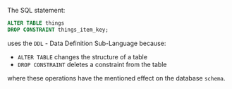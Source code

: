 The SQL statement:

```sql
ALTER TABLE things
DROP CONSTRAINT things_item_key;
```

uses the `DDL` - Data Definition Sub-Language because:

- `ALTER TABLE` changes the structure of a table
- `DROP CONSTRAINT` deletes a constraint from the table

where these operations have the mentioned effect on the database `schema`.